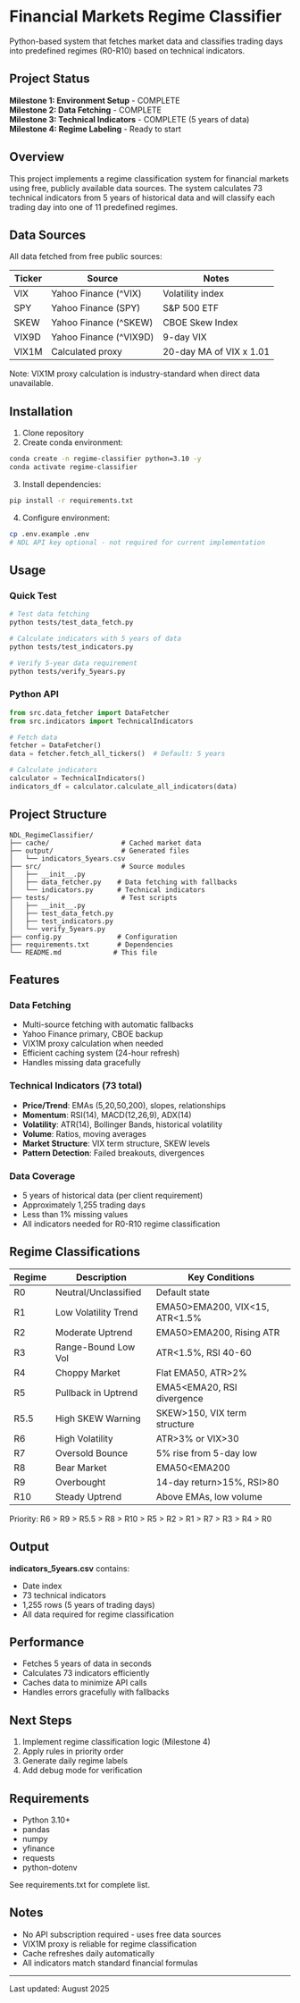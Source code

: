 # Financial Markets Regime Classifier

Python-based system that fetches market data and classifies trading days into predefined regimes (R0-R10) based on technical indicators.

## Project Status

**Milestone 1: Environment Setup** - COMPLETE  
**Milestone 2: Data Fetching** - COMPLETE  
**Milestone 3: Technical Indicators** - COMPLETE (5 years of data)  
**Milestone 4: Regime Labeling** - Ready to start

## Overview

This project implements a regime classification system for financial markets using free, publicly available data sources. The system calculates 73 technical indicators from 5 years of historical data and will classify each trading day into one of 11 predefined regimes.

## Data Sources

All data fetched from free public sources:

| Ticker | Source | Notes |
|--------|--------|-------|
| VIX | Yahoo Finance (^VIX) | Volatility index |
| SPY | Yahoo Finance (SPY) | S&P 500 ETF |
| SKEW | Yahoo Finance (^SKEW) | CBOE Skew Index |
| VIX9D | Yahoo Finance (^VIX9D) | 9-day VIX |
| VIX1M | Calculated proxy | 20-day MA of VIX x 1.01 |

Note: VIX1M proxy calculation is industry-standard when direct data unavailable.

## Installation

1. Clone repository
2. Create conda environment:
```bash
conda create -n regime-classifier python=3.10 -y
conda activate regime-classifier
```

3. Install dependencies:
```bash
pip install -r requirements.txt
```

4. Configure environment:
```bash
cp .env.example .env
# NDL API key optional - not required for current implementation
```

## Usage

### Quick Test
```bash
# Test data fetching
python tests/test_data_fetch.py

# Calculate indicators with 5 years of data
python tests/test_indicators.py

# Verify 5-year data requirement
python tests/verify_5years.py
```

### Python API
```python
from src.data_fetcher import DataFetcher
from src.indicators import TechnicalIndicators

# Fetch data
fetcher = DataFetcher()
data = fetcher.fetch_all_tickers()  # Default: 5 years

# Calculate indicators
calculator = TechnicalIndicators()
indicators_df = calculator.calculate_all_indicators(data)
```

## Project Structure
```
NDL_RegimeClassifier/
├── cache/                  # Cached market data
├── output/                 # Generated files
│   └── indicators_5years.csv
├── src/                    # Source modules
│   ├── __init__.py
│   ├── data_fetcher.py    # Data fetching with fallbacks
│   └── indicators.py      # Technical indicators
├── tests/                  # Test scripts
│   ├── __init__.py
│   ├── test_data_fetch.py
│   ├── test_indicators.py
│   └── verify_5years.py
├── config.py              # Configuration
├── requirements.txt       # Dependencies
└── README.md             # This file
```

## Features

### Data Fetching
- Multi-source fetching with automatic fallbacks
- Yahoo Finance primary, CBOE backup
- VIX1M proxy calculation when needed
- Efficient caching system (24-hour refresh)
- Handles missing data gracefully

### Technical Indicators (73 total)
- **Price/Trend**: EMAs (5,20,50,200), slopes, relationships
- **Momentum**: RSI(14), MACD(12,26,9), ADX(14)
- **Volatility**: ATR(14), Bollinger Bands, historical volatility
- **Volume**: Ratios, moving averages
- **Market Structure**: VIX term structure, SKEW levels
- **Pattern Detection**: Failed breakouts, divergences

### Data Coverage
- 5 years of historical data (per client requirement)
- Approximately 1,255 trading days
- Less than 1% missing values
- All indicators needed for R0-R10 regime classification

## Regime Classifications

| Regime | Description | Key Conditions |
|--------|-------------|----------------|
| R0 | Neutral/Unclassified | Default state |
| R1 | Low Volatility Trend | EMA50>EMA200, VIX<15, ATR<1.5% |
| R2 | Moderate Uptrend | EMA50>EMA200, Rising ATR |
| R3 | Range-Bound Low Vol | ATR<1.5%, RSI 40-60 |
| R4 | Choppy Market | Flat EMA50, ATR>2% |
| R5 | Pullback in Uptrend | EMA5<EMA20, RSI divergence |
| R5.5 | High SKEW Warning | SKEW>150, VIX term structure |
| R6 | High Volatility | ATR>3% or VIX>30 |
| R7 | Oversold Bounce | 5% rise from 5-day low |
| R8 | Bear Market | EMA50<EMA200 |
| R9 | Overbought | 14-day return>15%, RSI>80 |
| R10 | Steady Uptrend | Above EMAs, low volume |

Priority: R6 > R9 > R5.5 > R8 > R10 > R5 > R2 > R1 > R7 > R3 > R4 > R0

## Output

**indicators_5years.csv** contains:
- Date index
- 73 technical indicators
- 1,255 rows (5 years of trading days)
- All data required for regime classification

## Performance

- Fetches 5 years of data in seconds
- Calculates 73 indicators efficiently
- Caches data to minimize API calls
- Handles errors gracefully with fallbacks

## Next Steps

1. Implement regime classification logic (Milestone 4)
2. Apply rules in priority order
3. Generate daily regime labels
4. Add debug mode for verification

## Requirements

- Python 3.10+
- pandas
- numpy
- yfinance
- requests
- python-dotenv

See requirements.txt for complete list.

## Notes

- No API subscription required - uses free data sources
- VIX1M proxy is reliable for regime classification
- Cache refreshes daily automatically
- All indicators match standard financial formulas

---

Last updated: August 2025